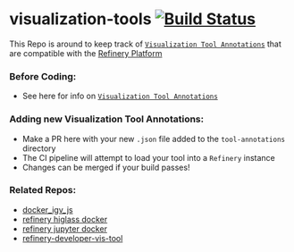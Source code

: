 # visualization-tools [![Build Status](https://travis-ci.org/refinery-platform/visualization-tools.svg?branch=master)](https://travis-ci.org/refinery-platform/visualization-tools)

This Repo is around to keep track of [`Visualization Tool Annotations`](https://github.com/refinery-platform/refinery-platform/wiki/Annotating-&-Importing-Refinery-Tools#visualization-tool-annotations) that are compatible with the [Refinery Platform](https://github.com/refinery-platform/refinery-platform)

### Before Coding:
- See here for info on [`Visualization Tool Annotations`](https://github.com/refinery-platform/refinery-platform/wiki/Annotating-&-Importing-Refinery-Tools#visualization-tool-annotations)

### Adding new Visualization Tool Annotations:
- Make a PR here with your new `.json` file added to the `tool-annotations` directory
- The CI pipeline will attempt to load your tool into a `Refinery` instance
- Changes can be merged if your build passes!

### Related Repos:
- [docker_igv_js](https://github.com/refinery-platform/docker_igv_js)
- [refinery higlass docker](https://github.com/scottx611x/refinery-higlass-docker)
- [refinery jupyter docker](https://github.com/scottx611x/refinery-jupyter-docker)
- [refinery-developer-vis-tool](https://github.com/scottx611x/refinery-developer-vis-tool)
